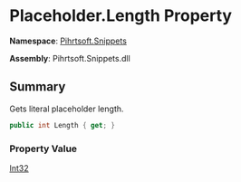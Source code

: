 # Placeholder\.Length Property

**Namespace**: [Pihrtsoft.Snippets](../../README.md)

**Assembly**: Pihrtsoft\.Snippets\.dll

## Summary

Gets literal placeholder length\.

```csharp
public int Length { get; }
```

### Property Value

[Int32](https://docs.microsoft.com/en-us/dotnet/api/system.int32)

